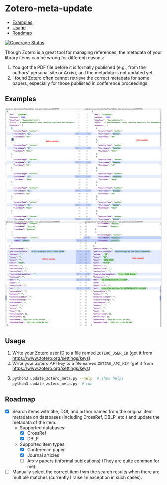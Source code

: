 # Zotero-meta-update
* [Examples](#Usage)
* [Usage](#Usage)
* [Roadmap](#Usage)

[![Coverage Status](https://coveralls.io/repos/github/lizeyan/Zotero-meta-update/badge.svg?branch=dev)](https://coveralls.io/github/lizeyan/Zotero-meta-update?branch=dev)

Though Zotero is a great tool for managing references, the metadata of your library items can be wrong for different reasons:
1. You got the PDF file before it is formally published (e.g., from the authors' personal site or Arxiv), and the metadata is not updated yet.
2. I found Zotero often cannot retrieve the correct metadata for some papers, especially for those published in conference proceedings.
## Examples
![example1](figs/example1.png)
![example1](figs/example2.png)

## Usage
1. Write your Zotero user ID to a file named `ZOTERO_USER_ID` (get it from https://www.zotero.org/settings/keys)
2. Write your Zotero API key to a file named `ZOTERO_API_KEY` (get it from https://www.zotero.org/settings/keys)
3. ``` bash
   python3 update_zotero_meta.py --help  # show helps
   python3 update_zotero_meta.py  # run
   ```


## Roadmap
- [x] Search items with title, DOI, and author names from the original item metadata on databases (including CrossRef, DBLP, etc.) and update the metadata of the item.
  - Supported databases:
    - [x] CrossRef
    - [x] DBLP
  - Supported item types:
    - [x] Conference paper
    - [x] Journal articles
    - [ ] Arxiv papers (informal publications) (They are quite common for me).
- [ ] Manually select the correct item from the search results when there are multiple matches (currently I raise an exception in such cases).